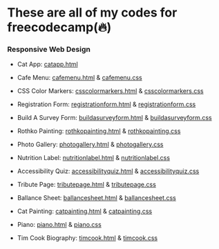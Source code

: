 <h1>These are all of my codes for freecodecamp(🔥)</h1>

<h3>Responsive Web Design</h3>

- Cat App: <a href="https://github.com/bcflores11/free.code.camp/blob/main/catapp.html">catapp.html</a>

- Cafe Menu: <a href="https://github.com/bcflores11/free.code.camp/blob/main/cafemenu.html">cafemenu.html</a> & <a href="https://github.com/bcflores11/free.code.camp/blob/main/cafemenu.css">cafemenu.css</a>

- CSS Color Markers: <a href="https://github.com/bcflores11/free.code.camp/blob/main/csscolormarkers.html">csscolormarkers.html</a> & <a href="https://github.com/bcflores11/free.code.camp/blob/main/csscolormarkers.css">csscolormarkers.css</a>

- Registration Form: <a href="https://github.com/bcflores11/free.code.camp/blob/main/registrationform.html">registrationform.html</a> & <a href="https://github.com/bcflores11/free.code.camp/blob/main/registrationform.css">registrationform.css</a>

- Build A Survey Form: <a href="https://github.com/bcflores11/free.code.camp/blob/main/buildaserveyform.html">buildasurveyform.html</a> & <a href="https://github.com/bcflores11/free.code.camp/blob/main/buildasurveyform.css">buildasurveyform.css</a>

- Rothko Painting: <a href="https://github.com/bcflores11/free.code.camp/blob/main/rothkopainting.html">rothkopainting.html</a> & <a href="https://github.com/bcflores11/free.code.camp/blob/main/rothkopainting.css">rothkopainting.css</a>

- Photo Gallery: <a href="https://github.com/bcflores11/free.code.camp/blob/main/photogallery.html">photogallery.html</a> & <a href="https://github.com/bcflores11/free.code.camp/blob/main/photogallery.css">photogallery.css</a>

- Nutrition Label: <a href="https://github.com/bcflores11/free.code.camp/blob/main/nutritionlabel.html">nutritionlabel.html</a> & <a href="https://github.com/bcflores11/free.code.camp/blob/main/nutritionlabel.css">nutritionlabel.css</a>

- Accessibility Quiz: <a href="https://github.com/bcflores11/free.code.camp/blob/main/accessibilityquiz.html">accessibilityquiz.html</a> & <a href="https://github.com/bcflores11/free.code.camp/blob/main/accessibilityquiz.css">accessibilityquiz.css</a>

- Tribute Page: <a href="https://github.com/bcflores11/free.code.camp/blob/main/tributepage.html">tributepage.html</a> & <a href="https://github.com/bcflores11/free.code.camp/blob/main/tributepage.css">tributepage.css</a>

- Ballance Sheet: <a href="https://github.com/bcflores11/free.code.camp/blob/main/ballancesheet.html">ballancesheet.html</a> & <a href="https://github.com/bcflores11/free.code.camp/blob/main/ballancesheet.css">ballancesheet.css</a>

- Cat Painting: <a href="https://github.com/bcflores11/free.code.camp/blob/main/catpainting.html">catpainting.html</a> & <a href="https://github.com/bcflores11/free.code.camp/blob/main/catpainting.css">catpainting.css</a>

- Piano: <a href="https://github.com/bcflores11/free.code.camp/blob/main/piano.html">piano.html</a> & <a href="https://github.com/bcflores11/free.code.camp/blob/main/piano.css">piano.css</a>

- Tim Cook Biography: <a href="https://github.com/bcflores11/free.code.camp/blob/main/timcook.html">timcook.html</a> & <a href="https://github.com/bcflores11/free.code.camp/blob/main/timcook.css">timcook.css</a>
